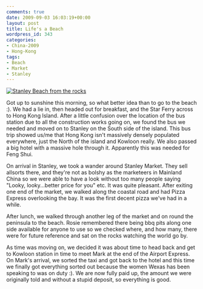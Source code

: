 ```yaml
---
comments: true
date: 2009-09-03 16:03:19+00:00
layout: post
title: Life's a Beach
wordpress_id: 343
categories:
- China-2009
- Hong-Kong
tags:
- Beach
- Market
- Stanley
---
```


[![Stanley Beach from the rocks](http://travel.perry-online.me.uk/files/2012/08/sfpgMjAwOS8yMDA5LjA4LjA1IC0gMjAwOS4wOS4xMSBUb3VyIG9mIENoaW5hLzIwMDkuMDguMzEgLSAyMDA5LjA5LjExIEhvbmcgS29uZy8qSU1HXzQ2NTIuSlBHKippbWFnZSoqZjUzOGJkNmFkMmFmMjdhNmRkOTNiYjM4OTMwNTc3ZDYamp-300x199.jpg)](http://travel.perry-online.me.uk/files/2012/08/sfpgMjAwOS8yMDA5LjA4LjA1IC0gMjAwOS4wOS4xMSBUb3VyIG9mIENoaW5hLzIwMDkuMDguMzEgLSAyMDA5LjA5LjExIEhvbmcgS29uZy8qSU1HXzQ2NTIuSlBHKippbWFnZSoqZjUzOGJkNmFkMmFmMjdhNmRkOTNiYjM4OTMwNTc3ZDYamp.jpg)


Got up to sunshine this morning, so what better idea than to go to the beach :). We had a lie in, then headed out for breakfast, and the Star Ferry across to Hong Kong Island. After a little confusion over the location of the bus station due to all the construction works going on, we found the bus we needed and moved on to Stanley on the South side of the island. This bus trip showed us/me that Hong Kong isn't massively densely populated everywhere, just the North of the island and Kowloon really. We also passed a big hotel with a massive hole through it. Apparently this was needed for Feng Shui.

On arrival in Stanley, we took a wander around Stanley Market. They sell allsorts there, and they're not as bolshy as the marketeers in Mainland China so we were able to have a look without too many people saying "Looky, looky...better price for you" etc. It was quite pleasant. After exiting one end of the market, we walked along the coastal road and had Pizza Express overlooking the bay. It was the first decent pizza we've had in a while.

After lunch, we walked through another leg of the market and on round the peninsula to the beach. Rosie remembered there being bbq pits along one side available for anyone to use so we checked where, and how many, there were for future reference and sat on the rocks watching the world go by.

As time was moving on, we decided it was about time to head back and get to Kowloon station in time to meet Mark at the end of the Airport Express. On Mark's arrival, we sorted the taxi and got back to the hotel and this time we finally got everything sorted out because the women Wexas has been speaking to was on duty :). We are now fully paid up, the amount we were originally told and without a stupid deposit, so everything is good.
